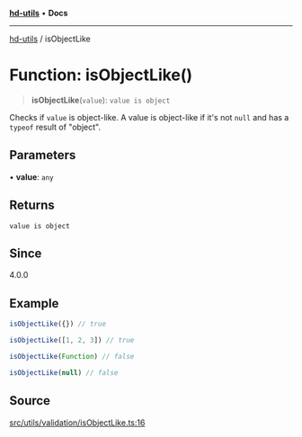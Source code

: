 [**hd-utils**](../README.md) • **Docs**

***

[hd-utils](../globals.md) / isObjectLike

# Function: isObjectLike()

> **isObjectLike**(`value`): `value is object`

Checks if `value` is object-like. A value is object-like if it's not `null`
and has a `typeof` result of "object".

## Parameters

• **value**: `any`

## Returns

`value is object`

## Since

4.0.0

## Example

```ts
isObjectLike({}) // true

isObjectLike([1, 2, 3]) // true

isObjectLike(Function) // false

isObjectLike(null) // false
```

## Source

[src/utils/validation/isObjectLike.ts:16](https://github.com/AhmadHddad/h-utils/blob/5c76ff5de068cee019fc632d9da2e395721bb48f/src/utils/validation/isObjectLike.ts#L16)
